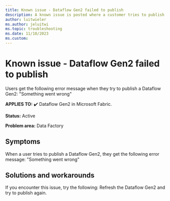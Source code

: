 ```yaml
---
title: Known issue - Dataflow Gen2 failed to publish
description: A known issue is posted where a customer tries to publish a Dataflow Gen2 and gets an error message.
author: luitwieler
ms.author: jeluitwi
ms.topic: troubleshooting  
ms.date: 11/10/2023
ms.custom: 
---
```


# Known issue - Dataflow Gen2 failed to publish

Users get the following error message when they try to publish a Dataflow Gen2: "Something went wrong"

**APPLIES TO:** ✔️ Dataflow Gen2 in Microsoft Fabric.

**Status:** Active

**Problem area:** Data Factory

## Symptoms

When a user tries to publish a Dataflow Gen2, they get the following error message: "Something went wrong"

## Solutions and workarounds

If you encounter this issue, try the following: Refresh the Dataflow Gen2 and try to publish again.
